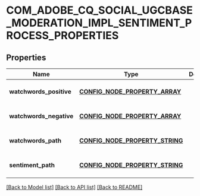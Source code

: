 # COM_ADOBE_CQ_SOCIAL_UGCBASE_MODERATION_IMPL_SENTIMENT_PROCESS_PROPERTIES

## Properties
Name | Type | Description | Notes
------------ | ------------- | ------------- | -------------
**watchwords_positive** | [**CONFIG_NODE_PROPERTY_ARRAY**](configNodePropertyArray.md) |  | [optional] [default to null]
**watchwords_negative** | [**CONFIG_NODE_PROPERTY_ARRAY**](configNodePropertyArray.md) |  | [optional] [default to null]
**watchwords_path** | [**CONFIG_NODE_PROPERTY_STRING**](configNodePropertyString.md) |  | [optional] [default to null]
**sentiment_path** | [**CONFIG_NODE_PROPERTY_STRING**](configNodePropertyString.md) |  | [optional] [default to null]

[[Back to Model list]](../README.md#documentation-for-models) [[Back to API list]](../README.md#documentation-for-api-endpoints) [[Back to README]](../README.md)


